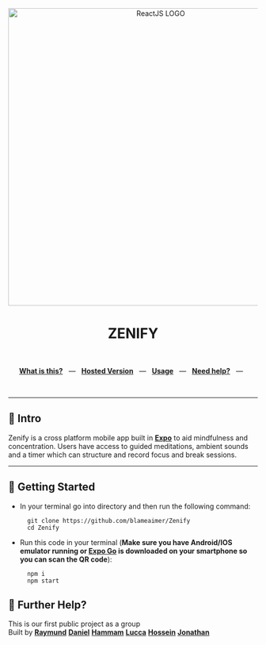 <div align="center">
  <img src="https://www.pixel4k.com/wp-content/uploads/2018/03/Wallpaper%20forest,%20mountains,%20violet,%20birds,%20art,%20HD,%20Abstract%20668473088.jpg" alt="ReactJS LOGO" width="600" />
  <p></p>
  <h1>ZENIFY</h1>
  <p></p>
 
  <br />
  <p align="center">
    <a href="#-intro"><b>What is this?</b></a>
    &nbsp;&nbsp;&mdash;&nbsp;&nbsp;
    <a href="https://nc-news-blame.netlify.app/"><b>Hosted Version</b></a>
    &nbsp;&nbsp;&mdash;&nbsp;&nbsp;
    <a href="#-getting-started"><b>Usage</b></a>
    &nbsp;&nbsp;&mdash;&nbsp;&nbsp;
    <a href="#-further-help"><b>Need help?</b></a>
    &nbsp;&nbsp;&mdash;&nbsp;&nbsp;
  </p>
  <br />
</div>

---


## 👋 Intro

Zenify is a cross platform mobile app built in <a href="https://expo.dev/"><b>Expo</b></a> to aid mindfulness and concentration. Users have access to guided meditations, ambient sounds and a timer which can structure and record focus and break sessions.

---

## 🚀 Getting Started

* In your terminal go into directory and then run the following command:

        git clone https://github.com/blameaimer/Zenify
        cd Zenify


* Run this code in your terminal (<b>Make sure you have Android/IOS emulator running or <a href="https://expo.dev/client"><b>Expo Go</b></a> is downloaded on your smartphone so you can scan the QR code</b>):

        
        npm i
        npm start


    

## 👊 Further Help?
This is our first public project as a group <br />
Built by  <a href="https://github.com/blameaimer/"><b>Raymund</b></a>  <a href="https://github.com/dd-hendon"><b>Daniel</b></a>  <a href="https://github.com/Hammamsgit"><b>Hammam</b></a> <a href="https://github.com/luccacastro"><b>Lucca</b></a> <a href="https://github.com/M4D4R4x"><b>Hossein</b></a> <a href="https://github.com/jondon1337"><b>Jonathan</b></a> <br />



 
<br />
